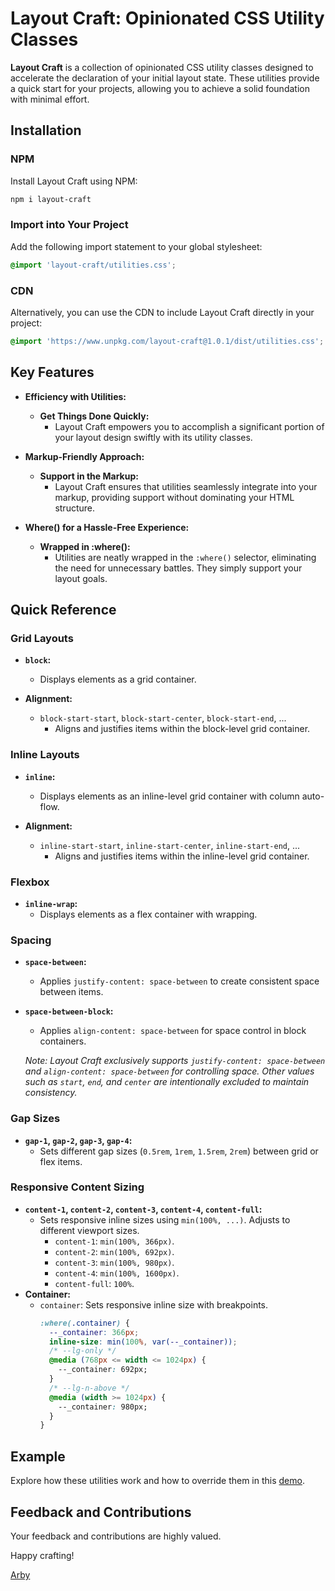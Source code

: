 # Layout Craft: Opinionated CSS Utility Classes

**Layout Craft** is a collection of opinionated CSS utility classes designed to accelerate the declaration of your initial layout state. These utilities provide a quick start for your projects, allowing you to achieve a solid foundation with minimal effort.

## Installation

### NPM

Install Layout Craft using NPM:

```bash
npm i layout-craft

```

### Import into Your Project

Add the following import statement to your global stylesheet:

```css
@import 'layout-craft/utilities.css';
```

### CDN

Alternatively, you can use the CDN to include Layout Craft directly in your project:

```css
@import 'https://www.unpkg.com/layout-craft@1.0.1/dist/utilities.css';
```

## Key Features

- **Efficiency with Utilities:**

  - **Get Things Done Quickly:**
    - Layout Craft empowers you to accomplish a significant portion of your layout design swiftly with its utility classes.

- **Markup-Friendly Approach:**

  - **Support in the Markup:**
    - Layout Craft ensures that utilities seamlessly integrate into your markup, providing support without dominating your HTML structure.

- **Where() for a Hassle-Free Experience:**
  - **Wrapped in :where():**
    - Utilities are neatly wrapped in the `:where()` selector, eliminating the need for unnecessary battles. They simply support your layout goals.

## Quick Reference

### Grid Layouts

- **`block`:**

  - Displays elements as a grid container.

- **Alignment:**
  - `block-start-start`, `block-start-center`, `block-start-end`, ...
    - Aligns and justifies items within the block-level grid container.

### Inline Layouts

- **`inline`:**

  - Displays elements as an inline-level grid container with column auto-flow.

- **Alignment:**
  - `inline-start-start`, `inline-start-center`, `inline-start-end`, ...
    - Aligns and justifies items within the inline-level grid container.

### Flexbox

- **`inline-wrap`:**
  - Displays elements as a flex container with wrapping.

### Spacing

- **`space-between`:**

  - Applies `justify-content: space-between` to create consistent space between items.

- **`space-between-block`:**

  - Applies `align-content: space-between` for space control in block containers.

  _Note: Layout Craft exclusively supports `justify-content: space-between` and `align-content: space-between` for controlling space. Other values such as `start`, `end`, and `center` are intentionally excluded to maintain consistency._

### Gap Sizes

- **`gap-1`, `gap-2`, `gap-3`, `gap-4`:**
  - Sets different gap sizes (`0.5rem`, `1rem`, `1.5rem`, `2rem`) between grid or flex items.

### Responsive Content Sizing

- **`content-1`, `content-2`, `content-3`, `content-4`, `content-full`:**
  - Sets responsive inline sizes using `min(100%, ...)`. Adjusts to different viewport sizes.
    - `content-1`: `min(100%, 366px)`.
    - `content-2`: `min(100%, 692px)`.
    - `content-3`: `min(100%, 980px)`.
    - `content-4`: `min(100%, 1600px)`.
    - `content-full`: `100%`.
- **Container:**
  - `container`: Sets responsive inline size with breakpoints.
    ```css
    :where(.container) {
      --_container: 366px;
      inline-size: min(100%, var(--_container));
      /* --lg-only */
      @media (768px <= width <= 1024px) {
        --_container: 692px;
      }
      /* --lg-n-above */
      @media (width >= 1024px) {
        --_container: 980px;
      }
    }
    ```

## Example

Explore how these utilities work and how to override them in this [demo](https://codepen.io/mobalti/pen/MWLLePz).

## Feedback and Contributions

Your feedback and contributions are highly valued.

Happy crafting!

[Arby](https://github.com/mobalti)
